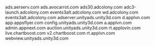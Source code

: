 ads.aerserv.com
ads.avocarrot.com
ads30.adcolony.com
adc3-launch.adcolony.com
events3alt.adcolony.com
wd.adcolony.com
events3alt.adcolony.com
adserver.unityads.unity3d.com
d.applvn.com
app.appsflyer.com
config.unityads.unity3d.com
a.applvn.com
admin.appnext.com
auction.unityads.unity3d.com
rt.applovin.com
live.chartboost.com
v2.chartboost.com
rt.applvn.com
webview.unityads.unity3d.com
